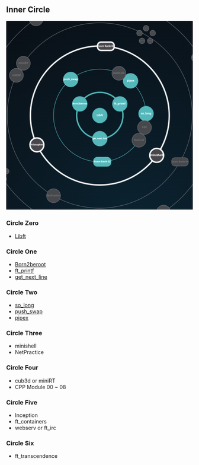## Inner Circle
![image](/image/inner_pipex.png)

### Circle Zero
- [Libft][libft]

### Circle One
- [Born2beroot][born2beroot]
- [ft_printf][printf]
- [get_next_line][gnl]

### Circle Two
- [so_long][so_long]
- [push_swap][push_swap]
- [pipex][pipex]

### Circle Three
- minishell
- NetPractice

### Circle Four
- cub3d or miniRT
- CPP Module 00 ~ 08

### Circle Five
- Inception
- ft_containers
- webserv or ft_irc

### Circle Six
- ft_transcendence

[libft]: https://github.com/bluedog129/ft_main/tree/master/libft
[born2beroot]: https://www.notion.so/born2beroot-22110fb7590d4e1cbefb44d9b9a234ab
[printf]: https://github.com/bluedog129/ft_main/tree/master/ft_printf
[gnl]: https://github.com/bluedog129/ft_main/tree/master/get_next_line
[so_long]: https://github.com/bluedog129/ft_main/tree/master/so_long
[push_swap]: https://github.com/bluedog129/ft_main/tree/master/push_swap
[pipex]: https://github.com/bluedog129/ft_main/tree/master/pipex